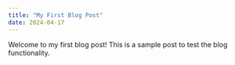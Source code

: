 ```yaml
---
title: "My First Blog Post"
date: 2024-04-17
---
```


Welcome to my first blog post! This is a sample post to test the blog functionality. 